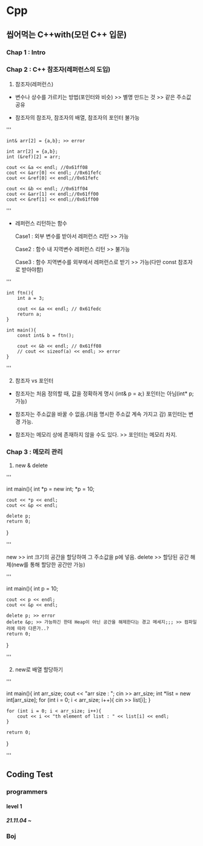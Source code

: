 # Cpp
## 씹어먹는 C++with(모던 C++ 입문)
### Chap 1 : Intro

### Chap 2 : C++ 참조자(레퍼런스의 도입)

1. 참조자(레퍼런스)

- 변수나 상수를 가르키는 방법(포인터와 비슷) >> 별명 만드는 것 >> 같은 주소값 공유

- 참조자의 참조자, 참조자의 배열, 참조자의 포인터 불가능

'''

    int& arr[2] = {a,b}; >> error

    int arr[2] = {a,b};
    int (&ref)[2] = arr;

    cout << &a << endl; //0x61ff08
    cout << &arr[0] << endl; //0x61fefc
    cout << &ref[0] << endl;//0x61fefc

    cout << &b << endl; //0x61ff04
    cout << &arr[1] << endl;//0x61ff00
    cout << &ref[1] << endl;//0x61ff00
    
'''
- 레퍼런스 리턴하는 함수

    Case1 : 외부 변수를 받아서 레퍼런스 리턴 >> 가능

    Case2 : 함수 내 지역변수 레퍼런스 리턴 >> 불가능

    Case3 : 함수 지역변수를 외부에서 레퍼런스로 받기 >> 가능(다만 const 참조자로 받아야함) 

'''

    int ftn(){
        int a = 3;
        
        cout << &a << endl; // 0x61fedc
        return a;
    }

    int main(){
        const int& b = ftn();

        cout << &b << endl; // 0x61ff08
        // cout << sizeof(a) << endl; >> error
    }

'''

2. 참조자 vs 포인터

- 참조자는 처음 정의할 때, 값을 정확하게 명시 (int& p = a;) 포인터는 아님(int* p; 가능)

- 참조자는 주소값을 바꿀 수 없음.(처음 명시한 주소값 계속 가지고 감) 포인터는 변경 가능.

- 참조자는 메모리 상에 존재하지 않을 수도 있다. >> 포인터는 메모리 차지.

### Chap 3 : 메모리 관리

1. new & delete

'''

int main(){
    int *p = new int;
    *p = 10;

    cout << *p << endl;
    cout << &p << endl;

    delete p;
    return 0;
    
}

'''

new >> int 크기의 공간을 할당하여 그 주소값을 p에 넣음.
delete >> 할당된 공간 해제(new를 통해 할당한 공간만 가능)

'''

int main(){
    int p = 10;

    cout << p << endl;
    cout << &p << endl;

    delete p; >> error
    delete &p; >> 가능하긴 한데 Heap이 아닌 공간을 해제한다는 경고 메세지;;; >> 컴파일러에 따라 다른가..?
    return 0;
    
}

'''

2. new로 배열 할당하기

'''

int main(){
    int arr_size;
    cout << "arr size : ";
    cin >> arr_size;
    int *list = new int[arr_size];
    for (int i = 0; i < arr_size; i++){
        cin >> list[i];
    }
    
    for (int i = 0; i < arr_size; i++){
        cout << i << "th element of list : " << list[i] << endl;
    }

    return 0;
}


'''
## Coding Test
### programmers
#### level 1
##### 21.11.04 ~
### Boj